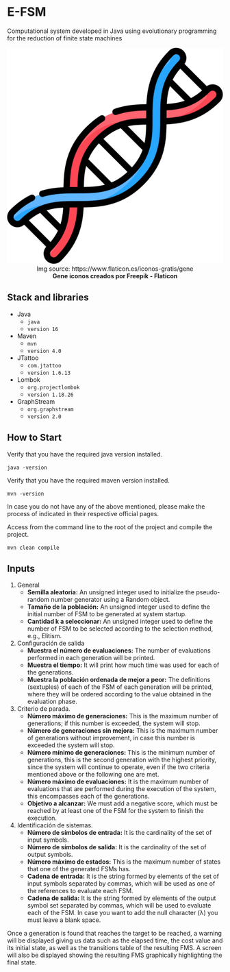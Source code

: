 # E-FSM
 Computational system developed in Java using evolutionary programming for the reduction of finite state machines

<p align="center">
  <img src="adn.png" alt="Imagen">
  Img source: https://www.flaticon.es/iconos-gratis/gene <br>
  <b>Gene iconos creados por Freepik - Flaticon</b>
</p>

## Stack and libraries 
- Java
  - `java`
  - `version 16`
- Maven
  - `mvn`
  - `version 4.0`
- JTattoo
  - `com.jtattoo`
  - `version 1.6.13`
- Lombok
  - `org.projectlombok`
  - `version 1.18.26`
- GraphStream
  - `org.graphstream`
  - `version 2.0`

## How to Start
Verify that you have the required java version installed.
```shell
java -version
```

Verify that you have the required maven version installed.
```shell
mvn -version
```

In case you do not have any of the above mentioned, please make the process of indicated in their respective official pages.

Access from the command line to the root of the project and compile the project.
```shell
mvn clean compile
```

## Inputs
1. General
   - **Semilla aleatoria:** An unsigned integer used to initialize the pseudo-random number generator using a Random object.
   - **Tamaño de la población:** An unsigned integer used to define the initial number of FSM to be generated at system startup.
   - **Cantidad k a seleccionar:** An unsigned integer used to define the number of FSM to be selected according to the selection method, e.g., Elitism.
2. Configuración de salida
   - **Muestra el número de evaluaciones:** The number of evaluations performed in each generation will be printed.
   - **Muestra el tiempo:** It will print how much time was used for each of the generations.
   - **Muestra la población ordenada de mejor a peor:** The definitions (sextuples) of each of the FSM of each generation will be printed, where they will be ordered according to the value obtained in the evaluation phase.
3. Criterio de parada.
   - **Número máximo de generaciones:** This is the maximum number of generations; if this number is exceeded, the system will stop.
   - **Número de generaciones sin mejora:** This is the maximum number of generations without improvement, in case this number is exceeded the system will stop.
   - **Número mínimo de generaciones:** This is the minimum number of generations, this is the second generation with the highest priority, since the system will continue to operate, even if the two criteria mentioned above or the following one are met.
   - **Número máximo de evaluaciones:** It is the maximum number of evaluations that are performed during the execution of the system, this encompasses each of the generations.
   - **Objetivo a alcanzar:** We must add a negative score, which must be reached by at least one of the FSM for the system to finish the execution.
4. Identificación de sistemas.
   - **Número de símbolos de entrada:** It is the cardinality of the set of input symbols.
   - **Número de símbolos de salida:** It is the cardinality of the set of output symbols.
   - **Número máximo de estados:** This is the maximum number of states that one of the generated FSMs has.
   - **Cadena de entrada:** It is the string formed by elements of the set of input symbols separated by commas, which will be used as one of the references to evaluate each FSM.
   - **Cadena de salida:** It is the string formed by elements of the output symbol set separated by commas, which will be used to evaluate each of the FSM. In case you want to add the null character (λ) you must leave a blank space.


Once a generation is found that reaches the target to be reached, a warning will be displayed giving us data such as the elapsed time, the cost value and its initial state, as well as the transitions table of the resulting FMS. A screen will also be displayed showing the resulting FMS graphically highlighting the final state.